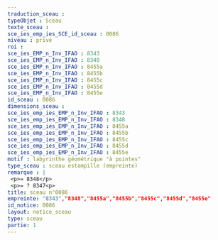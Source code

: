 ```yaml
---
traduction_sceau : 
typeObjet : Sceau
texte_sceau : 
sce_ies_emp_ies_SCE_id_sceau : 0086
niveau : privé
roi : 
sce_ies_EMP_n_Inv_IFAO : 8343
sce_ies_EMP_n_Inv_IFAO : 8348
sce_ies_EMP_n_Inv_IFAO : 8455a
sce_ies_EMP_n_Inv_IFAO : 8455b
sce_ies_EMP_n_Inv_IFAO : 8455c
sce_ies_EMP_n_Inv_IFAO : 8455d
sce_ies_EMP_n_Inv_IFAO : 8455e
id_sceau : 0086
dimensions_sceau : 
sce_ies_emp_ies_EMP_n_Inv_IFAO : 8343
sce_ies_emp_ies_EMP_n_Inv_IFAO : 8348
sce_ies_emp_ies_EMP_n_Inv_IFAO : 8455a
sce_ies_emp_ies_EMP_n_Inv_IFAO : 8455b
sce_ies_emp_ies_EMP_n_Inv_IFAO : 8455c
sce_ies_emp_ies_EMP_n_Inv_IFAO : 8455d
sce_ies_emp_ies_EMP_n_Inv_IFAO : 8455e
motif : labyrinthe géométrique "à pointes"
type_sceau : sceau estampille (empreinte)
remarque : |
 <p>= 8348</p>
 <p>= ? 8347<p>
title: sceau n°0086
empreinte: "8343","8348","8455a","8455b","8455c","8455d","8455e"
id_notice: 0086
layout: notice_sceau
type: sceau
partie: 1
---
```

